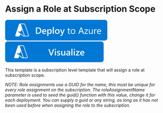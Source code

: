 # Assign a Role at Subscription Scope

[![Deploy To Azure](https://raw.githubusercontent.com/Azure/azure-quickstart-templates/master/1-CONTRIBUTION-GUIDE/images/deploytoazure.svg?sanitize=true)](https://portal.azure.com/#create/Microsoft.Template/uri/https%3A%2F%2Fraw.githubusercontent.com%2FPrezSeah%2Fgalleryres%2Fmain%2Fresource-template-automation%2Fsubscription-deployments%2Fsubscription-role-assignment%2Fazuredeploy.json)
[![Visualize](https://raw.githubusercontent.com/Azure/azure-quickstart-templates/master/1-CONTRIBUTION-GUIDE/images/visualizebutton.svg?sanitize=true)](http://armviz.io/#/?load=/https%3A%2F%2Fraw.githubusercontent.com%2FPrezSeah%2Fgalleryres%2Fmain%2Fresource-template-automation%2Fsubscription-deployments%2Fsubscription-role-assignment%2Fazuredeploy.json)   

This template is a subscription level template that will assign a role at subscription scope.

*NOTE: Role assignments use a GUID for the name, this must be unique for every role assignment on the subscription.  The roleAssignmentName parameter is used to seed the guid() function with this value, change it for each deployment.  You can supply a guid or any string, as long as it has not been used before when assigning the role to the subscription.*
